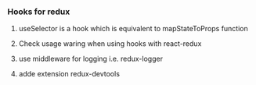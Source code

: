 ### Hooks for redux


1. useSelector is a hook which is equivalent to mapStateToProps function

2. Check usage waring when using hooks with react-redux

3. use middleware for logging i.e. redux-logger

4. adde extension redux-devtools

